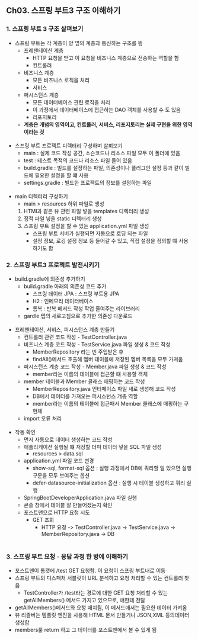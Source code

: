 Ch03. 스프링 부트3 구조 이해하기
-----------------
### 1. 스프링 부트 3 구조 살펴보기
* 스프링 부트는 각 계층이 양 옆의 계층과 통신하는 구조를 띔
  * 프레젠테이션 계층
    * HTTP 요청을 받고 이 요청을 비즈니스 계층으로 전송하는 역할을 함
    * 컨트롤러
  * 비즈니스 계층
    * 모든 비즈니스 로직을 처리
    * 서비스
  * 퍼시스턴스 계층
    * 모든 데이터베이스 관련 로직을 처리
    * 이 과정에서 데이터베이스에 접근하는 DAO 객체를 사용할 수 도 있음
    * 리포지토리
  * <b>계층은 개념의 영역이고, 컨트롤러, 서비스, 리포지토리는 실제 구현을 위한 영역이라는 것</b>
  <br> <br>
* 스프링 부트 프로젝트 디렉터리 구성하며 살펴보기
  * main : 실제 코드 작성 공간, 소슨코드나 리소스 파일 모두 이 폴더에 있음
  * test : 테스트 목적의 코드나 리소스 파일 들어 있음
  * build.gradle : 빌드를 설정하는 파일, 의존성이나 플러그인 설정 등과 같이 빌드에 필요한 설정을 할 떄 사용
  * settings.gradle : 빌드한 프로젝트의 정보를 설정하는 파일 
  <br> <br>
* main 디렉터리 구성하기
  * main > resources 하위 파일로 생성
  1. HTMl과 같은 뷰 관련 파일 넣을 templates 디렉터리 생성
  2. 정적 파일 넣을 static 디렉터리 생성
  3. 스프링 부트 설정을 할 수 있는 application.yml 파일 생성
     * 스프링 부트 서버가 실행되면 자동으로 로딩 되는 파일
     * 설정 정보, 로깅 설정 정보 등 들어갈 수 있고, 직접 설정을 정의할 떄 사용하기도 함

### 2. 스프링 부트3 프로젝트 발전시키기
* build.gradle에 의존성 추가하기
  * build.gradle 아래의 의존성 코드 추가
    * 스프링 데이터 JPA : 스프링 부트용 JPA
    * H2 : 인메모리 데이터베이스
    * 롬복 : 반복 메서드 작성 작업 줄여주는 라이브러리
  * gardle 텝의 새로고침으로 추가한 의존성 다운로드
  <br><br>
* 프레젠테이션, 서비스, 퍼시스턴스 계층 만들기
  * 컨트롤러 관련 코드 작성 - TestController.java
  * 비즈니스 계층 코드 작성 - TestService.java 파일 생성 & 코드 작성
    * MemberRepository 라는 빈 주입받은 후 
    * findAll()메서드 호출해 멤버 테이블에 저장된 멤버 목록을 모두 가져옴
  * 퍼시스턴스 계층 코드 작성 - Member.java 파일 생성 & 코드 작성
    * member라는 이름의 테이블에 접근할 떄 사용할 객체
  * member 테이블과 Member 클래스 매핑하는 코드 작성
    * MemberRepository.java 인터페이스 파일 새로 생성해 코드 작성
    * DB에서 데이터를 가져오는 퍼시스턴스 걔층 역할
    * member라는 이름의 테이블에 접근패서 Member 클래스에 매핑하는 구현체
  * import  오류 처리
  <br><br>
* 작동 확인
  * 먼저 자동으로 데이터 생성하는 코드 작성
  * 애플리케이션 실행될 떄 저장할 더미 데이터 넣을 SQL 파일 생성
    * resources > data.sql 
  * application.yml 파일 코드 변경
    * show-sql, format-sql 옵션 : 실행 과정에서 DB에 쿼리할 일 있으면 실행 구문을 모두 보여주는 옵션
    * defer-datasource-initialization 옵션 : 실행 시 테이블 생성하고 쿼리 실행
  * SpringBootDeveloperApplication.java 파일 실행
  * 콘솔 창에서 테이블 잘 만들어졌는지 확인
  * 포스트맨으로 HTTP 요청 시도
    * GET 조회
      * HTTP 요청 -> TestController.java -> TestService.java -> MemberRepository.java -> DB
  <br>
### 3. 스프링 부트 요청 - 응답 과정 한 방에 이해하기
* 포스트맨이 톰캣에 /test GET 요청함. 이 요청이 스프링 부트내로 이동
* 스프링 부트의 디스패처 서블릿이 URL 분석하고 요청 처리할 수 있는 컨트롤러 찾음 
  * TestController가 /test라는 경로에 대한 GET 요청 처리할 수 있는 getAllMembers() 메서드 가지고 있으므로, 얘한테 전달
* getAllMembers()메서드와 요청 매치됨, 이 메서드애서는 필요한 데이터 가져옴
* 뷰 리졸버는 템플릿 엔진을 사용해 HTML 문서 만들거나 JSON,XML 등의데이터 생성함
* members룰 return 하고 그 데이터를 포스트맨에서 볼 수 있게 됨